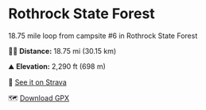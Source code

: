 # Rothrock State Forest

18.75 mile loop from campsite #6 in Rothrock State Forest

🚵🏻 **Distance:** 18.75 mi (30.15 km) 

⛰ **Elevation:** 2,290 ft (698 m)

📍 [See it on Strava](https://www.strava.com/activities/5424487582)

🗺 [Download GPX](data/rothrock-gravel.gpx)